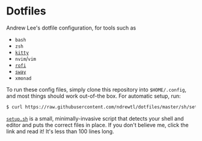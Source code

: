 # Dotfiles

Andrew Lee's dotfile configuration, for tools such as
  - `bash`
  - `zsh`
  - [`kitty`](https://sw.kovidgoyal.net/kitty/)
  - `nvim`/`vim`
  - [`rofi`](https://github.com/davatorium/rofi)
  - [`sway`](https://github.com/swaywm/sway)
  - `xmonad`

To run these config files, simply clone this repository into `$HOME/.config`,
and most things should work out-of-the box. For automatic setup, run:

```sh
$ curl https://raw.githubusercontent.com/ndrewtl/dotfiles/master/sh/setup.sh | sh
```

[`setup.sh`](https://github.com/ndrewtl/dotfiles/blob/master/sh/setup.sh) is a
small, minimally-invasive script that detects your shell and editor and puts the
correct files in place. If you don't believe me, click the link and read it!
It's less than 100 lines long.

